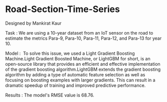 # Road-Section-Time-Series
Designed by Mankirat Kaur

Task : We are using a 10-year dataset from an IoT sensor on the road to estimate the metrics Para-9, Para-10, Para-11, Para-12, and Para-13 for year 10.

Model :  To solve this issue, we used a Light Gradient Boosting Machine.Light Gradient Boosted Machine, or LightGBM for short, is an open-source library that provides an efficient and effective implementation of the gradient boosting algorithm.LightGBM extends the gradient boosting algorithm by adding a type of automatic feature selection as well as focusing on boosting examples with larger gradients. This can result in a dramatic speedup of training and improved predictive performance.

Results : The model's RMSE value is 68.76.
